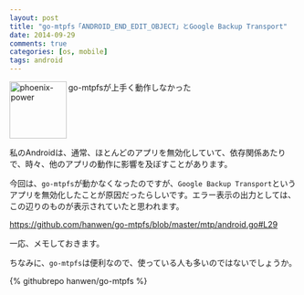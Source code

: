 ```yaml
---
layout: post
title: "go-mtpfs「ANDROID_END_EDIT_OBJECT」とGoogle Backup Transport"
date: 2014-09-29
comments: true
categories: [os, mobile]
tags: android
---
```

<img src="{{ root_url }}/images/more.png" alt="phoenix-power" align="left" width="100" height="100">go-mtpfsが上手く動作しなかった<!--more--><br clear="all">

私のAndroidは、通常、ほとんどのアプリを無効化していて、依存関係あたりで、時々、他のアプリの動作に影響を及ぼすことがあります。

今回は、`go-mtpfs`が動かなくなったのですが、`Google Backup Transport`というアプリを無効化したことが原因だったらしいです。エラー表示の出力としては、この辺りのものが表示されていたと思われます。

https://github.com/hanwen/go-mtpfs/blob/master/mtp/android.go#L29

一応、メモしておきます。

ちなみに、`go-mtpfs`は便利なので、使っている人も多いのではないでしょうか。

{% githubrepo hanwen/go-mtpfs %}


